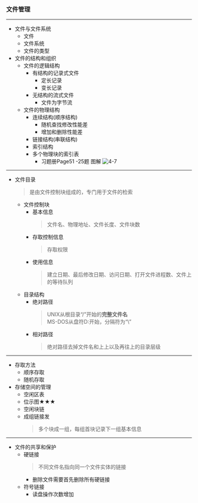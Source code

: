 ### 文件管理 
---
+ 文件与文件系统
  + 文件
  + 文件系统
  + 文件的类型
+ 文件的结构和组织
  + 文件的逻辑结构
    + 有结构的记录式文件
      + 定长记录
      + 变长记录
    + 无结构的流式文件
      + 文件为字节流
  + 文件的物理结构
    + 连续结构(顺序结构)
      + 随机查找修改性能差
      + 增加和删除性能差
    + 链接结构(串联结构)
    + 索引结构
    + 多个物理块的索引表
      + 习题册Page51 -25题
        图解
        ![4-7](https://github.com/flysafely/Software-Design-Engineer-Note/blob/master/%E7%AC%AC%E5%9B%9B%E7%AB%A0-%E6%93%8D%E4%BD%9C%E7%B3%BB%E7%BB%9F%E7%9F%A5%E8%AF%86/%E6%9C%AC%E7%AB%A0%E5%9B%BE%E7%A4%BA/4-3.jpg)
---
+ 文件目录
  > 是由文件控制块组成的，专门用于文件的检索
  + 文件控制块
    + 基本信息
      > 文件名、物理地址、文件长度、文件块数
    + 存取控制信息
      > 存取权限
    + 使用信息
      > 建立日期、最后修改日期、访问日期、打开文件进程数、文件上的等待队列
  + 目录结构
    + 绝对路径
      > UNIX从根目录“/”开始的**完整文件名**<br>
        MS-DOS从盘符D:开始，分隔符为“\”
    + 相对路径
      > 绝对路径去掉文件名和上上以及再往上的目录层级
---
+ 存取方法
  + 顺序存取
  + 随机存取
+ 存储空间的管理
  + 空闲区表
  + 位示图★★★
  + 空闲块链
  + 成组链接发
    > 多个块成一组，每组首块记录下一组基本信息
---
+ 文件的共享和保护
  + 硬链接
    > 不同文件名指向同一个文件实体的链接
    + 删除文件需要首先删除所有硬链接
  + 符号链接
    + 读盘操作次数增加

